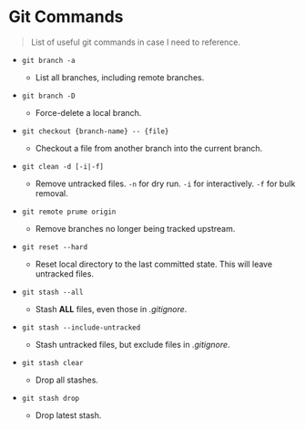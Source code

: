 # Git Commands

> List of useful git commands in case I need to reference.

+ `git branch -a`
  - List all branches, including remote branches.

+ `git branch -D`
  - Force-delete a local branch.

+ `git checkout {branch-name} -- {file}`
  - Checkout a file from another branch into the current branch.

+ `git clean -d [-i|-f]`
  - Remove untracked files. `-n` for dry run. `-i` for interactively. `-f` for bulk removal.

+ `git remote prume origin`
  - Remove branches no longer being tracked upstream.

+ `git reset --hard`
  - Reset local directory to the last committed state. This will leave untracked files.

+ `git stash --all`
  - Stash **ALL** files, even those in *.gitignore*.

+ `git stash --include-untracked`
  - Stash untracked files, but exclude files in *.gitignore*.

+ `git stash clear`
  - Drop all stashes.

+ `git stash drop`
  - Drop latest stash.
